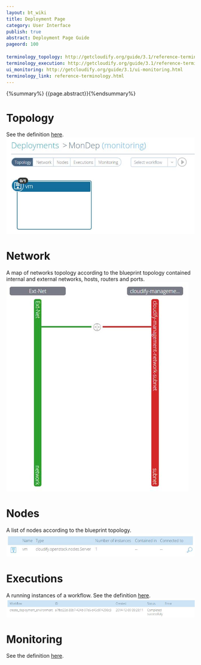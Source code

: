 ```yaml
---
layout: bt_wiki
title: Deployment Page
category: User Interface
publish: true
abstract: Deployment Page Guide
pageord: 100

terminology_topology: http://getcloudify.org/guide/3.1/reference-terminology.html#sts=Topology
terminology_execution: http://getcloudify.org/guide/3.1/reference-terminology.html#sts=Execution
ui_monitoring: http://getcloudify.org/guide/3.1/ui-monitoring.html
terminology_link: reference-terminology.html
---
```

{%summary%} {{page.abstract}}{%endsummary%}

# Topology
See the definition [here]({{page.terminology_topology}}).<br/>
![Deployment topology](/guide/images/ui/ui-deployment-ready.jpg)

# Network
A map of networks topology according to the blueprint topology contained internal and external networks, hosts, routers and ports.<br/>
![Deployment networks](/guide/images/ui/ui-deployment-networks.jpg)

# Nodes
A list of nodes according to the blueprint topology.<br/>
![Deployment nodes](/guide/images/ui/ui-deployment-nodes.jpg)

# Executions
A running instances of a workflow. See the definition [here]({{page.terminology_execution}}).<br/>
![Deployment execution](/guide/images/ui/ui-deployment-execution.jpg)

# Monitoring
See the definition [here]({{page.ui_monitoring}}).
